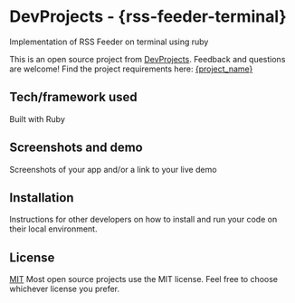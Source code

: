 # DevProjects - {rss-feeder-terminal}
Implementation of RSS Feeder on terminal using ruby

This is an open source project from [DevProjects](http://www.codementor.io/projects). Feedback and questions are welcome!
Find the project requirements here: [{project_name}](url)


## Tech/framework used
Built with Ruby

## Screenshots and demo
Screenshots of your app and/or a link to your live demo

## Installation
Instructions for other developers on how to install and run your code on their local environment.

## License
[MIT](https://choosealicense.com/licenses/mit/)
Most open source projects use the MIT license. Feel free to choose whichever license you prefer.
